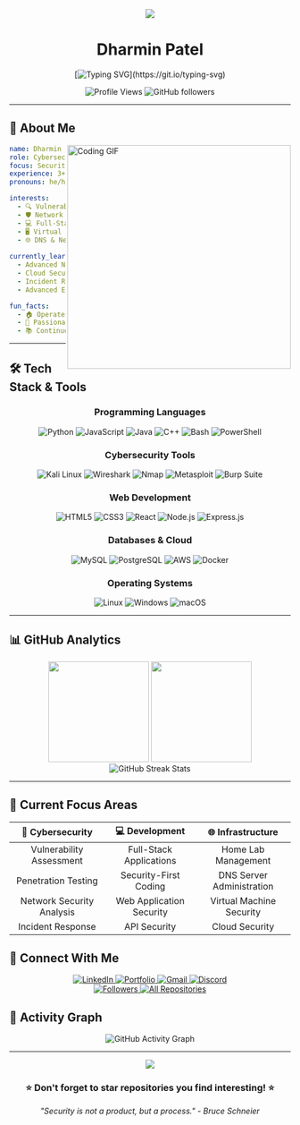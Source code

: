 <div align="center">
  <img src="https://capsule-render.vercel.app/api?type=waving&color=gradient&customColorList=12&height=300&section=header&text=Dharmin%20Patel&fontSize=90&fontAlignY=38&animation=fadeIn&desc=Cybersecurity%20%7C%20Software%20Developer%20%7C%20Security%20Analyst&descAlignY=51&descAlign=62" />
</div>


<div align="center">


<h1> Dharmin Patel </h1>

  [![Typing SVG](https://readme-typing-svg.demolab.com?font=Fira+Code&pause=1000&color=3AF738&center=true&random=false&width=435&height=57&lines=Cybersecurity%2FSoftwere-Dev+Student.;3%2B+Years+Of+Coding+Experience.;Cyber+security+Analyst.)](https://git.io/typing-svg)
</div>



<div align="center">
  <img src="https://komarev.com/ghpvc/?username=patel5d2&label=Profile%20views&color=0e75b6&style=flat" alt="Profile Views" />
  <img src="https://img.shields.io/github/followers/patel5d2?label=Followers&style=social" alt="GitHub followers" />
</div>

---

## 🚀 About Me

<img align="right" alt="Coding GIF" width="400" src="https://media.giphy.com/media/qgQUggAC3Pfv687qPC/giphy.gif">

```yaml
name: Dharmin Patel
role: Cybersecurity & Software Development Student
focus: Security Analysis & Vulnerability Research
experience: 3+ Years in Development
pronouns: he/him

interests:
  - 🔍 Vulnerability Assessment & Penetration Testing
  - 🛡️ Network Security & Infrastructure
  - 💻 Full-Stack Development
  - 🖥️ Virtual Machine & Container Security
  - 🌐 DNS & Network Administration
  
currently_learning:
  - Advanced Network Security
  - Cloud Security Architecture
  - Incident Response & Forensics
  - Advanced Exploitation Techniques

fun_facts:
  - 🏠 Operates personal DNS server at home
  - 🔬 Passionate about security research
  - 📚 Continuous learner in cybersecurity
```

---

## 🛠️ Tech Stack & Tools

<div align="center">

### Programming Languages
![Python](https://img.shields.io/badge/Python-3776AB?style=for-the-badge&logo=python&logoColor=white)
![JavaScript](https://img.shields.io/badge/JavaScript-F7DF1E?style=for-the-badge&logo=javascript&logoColor=black)
![Java](https://img.shields.io/badge/Java-ED8B00?style=for-the-badge&logo=java&logoColor=white)
![C++](https://img.shields.io/badge/C++-00599C?style=for-the-badge&logo=cplusplus&logoColor=white)
![Bash](https://img.shields.io/badge/Bash-4EAA25?style=for-the-badge&logo=gnubash&logoColor=white)
![PowerShell](https://img.shields.io/badge/PowerShell-5391FE?style=for-the-badge&logo=powershell&logoColor=white)

### Cybersecurity Tools
![Kali Linux](https://img.shields.io/badge/Kali_Linux-557C94?style=for-the-badge&logo=kalilinux&logoColor=white)
![Wireshark](https://img.shields.io/badge/Wireshark-1679A7?style=for-the-badge&logo=wireshark&logoColor=white)
![Nmap](https://img.shields.io/badge/Nmap-0E83CD?style=for-the-badge&logo=nmap&logoColor=white)
![Metasploit](https://img.shields.io/badge/Metasploit-2596CD?style=for-the-badge&logo=metasploit&logoColor=white)
![Burp Suite](https://img.shields.io/badge/Burp_Suite-FF6633?style=for-the-badge&logo=burpsuite&logoColor=white)

### Web Development
![HTML5](https://img.shields.io/badge/HTML5-E34F26?style=for-the-badge&logo=html5&logoColor=white)
![CSS3](https://img.shields.io/badge/CSS3-1572B6?style=for-the-badge&logo=css3&logoColor=white)
![React](https://img.shields.io/badge/React-20232A?style=for-the-badge&logo=react&logoColor=61DAFB)
![Node.js](https://img.shields.io/badge/Node.js-43853D?style=for-the-badge&logo=node.js&logoColor=white)
![Express.js](https://img.shields.io/badge/Express.js-404D59?style=for-the-badge&logo=express&logoColor=white)

### Databases & Cloud
![MySQL](https://img.shields.io/badge/MySQL-00000F?style=for-the-badge&logo=mysql&logoColor=white)
![PostgreSQL](https://img.shields.io/badge/PostgreSQL-316192?style=for-the-badge&logo=postgresql&logoColor=white)
![AWS](https://img.shields.io/badge/AWS-232F3E?style=for-the-badge&logo=amazonaws&logoColor=white)
![Docker](https://img.shields.io/badge/Docker-2496ED?style=for-the-badge&logo=docker&logoColor=white)

### Operating Systems
![Linux](https://img.shields.io/badge/Linux-FCC624?style=for-the-badge&logo=linux&logoColor=black)
![Windows](https://img.shields.io/badge/Windows-0078D6?style=for-the-badge&logo=windows&logoColor=white)
![macOS](https://img.shields.io/badge/macOS-000000?style=for-the-badge&logo=apple&logoColor=white)

</div>

---

## 📊 GitHub Analytics

<div align="center">
  <img height="180em" src="https://github-readme-stats.vercel.app/api?username=patel5d2&show_icons=true&theme=tokyonight&include_all_commits=true&count_private=true&hide_border=true&bg_color=0D1117&title_color=F85D7F&icon_color=F8D866&text_color=FFFFFF"/>
  <img height="180em" src="https://github-readme-stats.vercel.app/api/top-langs/?username=patel5d2&layout=compact&theme=tokyonight&hide_border=true&bg_color=0D1117&title_color=F85D7F&text_color=FFFFFF&langs_count=8&hide=Jupyter%20Notebook,Roff"/>
</div>

<div align="center">
  <img src="https://github-readme-streak-stats.herokuapp.com/?user=patel5d2&theme=tokyonight&hide_border=true&background=0D1117&stroke=0000&ring=F85D7F&fire=F8D866&currStreakLabel=FFFFFF" alt="GitHub Streak Stats"/>
</div>

---

## 🎯 Current Focus Areas

<div align="center">

| 🔐 **Cybersecurity** | 💻 **Development** | 🌐 **Infrastructure** |
|:---:|:---:|:---:|
| Vulnerability Assessment | Full-Stack Applications | Home Lab Management |
| Penetration Testing | Security-First Coding | DNS Server Administration |
| Network Security Analysis | Web Application Security | Virtual Machine Security |
| Incident Response | API Security | Cloud Security |

</div>

## 🤝 Connect With Me

<div align="center">
  <a href="https://www.linkedin.com/in/dharmin-patel-a2804621b/">
    <img src="https://img.shields.io/badge/LinkedIn-0077B5?style=for-the-badge&logo=linkedin&logoColor=white" alt="LinkedIn"/>
  </a>
  <a href="https://dharmin.vercel.app">
    <img src="https://img.shields.io/badge/Portfolio-FF5722?style=for-the-badge&logo=todoist&logoColor=white" alt="Portfolio"/>
  </a>
  <a href="mailto:dharminp976@gmail.com">
    <img src="https://img.shields.io/badge/Gmail-D14836?style=for-the-badge&logo=gmail&logoColor=white" alt="Gmail"/>
  </a>
  <a href="https://discord.com/users/940038834475925544">
    <img src="https://img.shields.io/badge/Discord-7289DA?style=for-the-badge&logo=discord&logoColor=white" alt="Discord"/>
  </a>
</div>

<div align="center">
  <a href="https://github.com/patel5d2?tab=followers">
    <img src="https://custom-icon-badges.demolab.com/github/followers/patel5d2?color=236ad3&labelColor=1155ba&style=for-the-badge&logo=person-add&label=Follow&logoColor=white" alt="Followers"/>
  </a>
  <a href="https://github.com/patel5d2?tab=repositories">
    <img src="https://custom-icon-badges.demolab.com/badge/-All%20Repositories-2962FF?style=for-the-badge&logoColor=white&logo=repo" alt="All Repositories"/>
  </a>
</div>


## 🎨 Activity Graph

<div align="center">
  <img src="https://github-readme-activity-graph.vercel.app/graph?username=patel5d2&bg_color=0D1117&color=F85D7F&line=F8D866&point=FFFFFF&area=true&hide_border=true" alt="GitHub Activity Graph"/>
</div>

---

<div align="center">
  <img src="https://capsule-render.vercel.app/api?type=waving&color=gradient&customColorList=12&height=120&section=footer" />
</div>

<div align="center">
  <h3>⭐ Don't forget to star repositories you find interesting! ⭐</h3>
  <p><em>"Security is not a product, but a process." - Bruce Schneier</em></p>
</div>

<!---
🔒 This README showcases my journey in cybersecurity and software development.
Feel free to reach out for collaborations, security discussions, or just to connect!
--->


